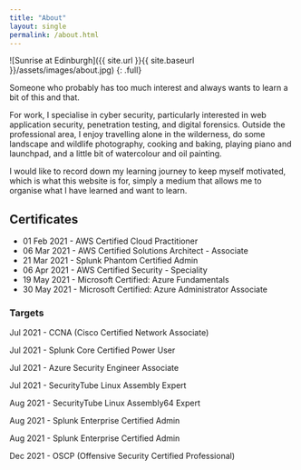 ```yaml
---
title: "About"
layout: single
permalink: /about.html
---
```


![Sunrise at Edinburgh]({{ site.url }}{{ site.baseurl }}/assets/images/about.jpg)
{: .full}

Someone who probably has too much interest and always wants to learn a bit of this and that.

For work, I specialise in cyber security, particularly interested in web application security, penetration testing, and digital forensics. Outside the professional area, I enjoy travelling alone in the wilderness, do some landscape and wildlife photography, cooking and baking, playing piano and launchpad, and a little bit of watercolour and oil painting.

I would like to record down my learning journey to keep myself motivated, which is what this website is for, simply a medium that allows me to organise what I have learned and want to learn.

## Certificates
- 01 Feb 2021 - AWS Certified Cloud Practitioner
- 06 Mar 2021 - AWS Certified Solutions Architect - Associate
- 21 Mar 2021 - Splunk Phantom Certified Admin
- 06 Apr 2021 - AWS Certified Security - Speciality
- 19 May 2021 - Microsoft Certified: Azure Fundamentals
- 30 May 2021 - Microsoft Certified: Azure Administrator Associate

### Targets
Jul 2021 - CCNA (Cisco Certified Network Associate)

Jul 2021 - Splunk Core Certified Power User

Jul 2021 - Azure Security Engineer Associate

Jul 2021 - SecurityTube Linux Assembly Expert

Aug 2021 - SecurityTube Linux Assembly64 Expert

Aug 2021 - Splunk Enterprise Certified Admin

Aug 2021 - Splunk Enterprise Certified Admin

Dec 2021 - OSCP (Offensive Security Certified Professional)